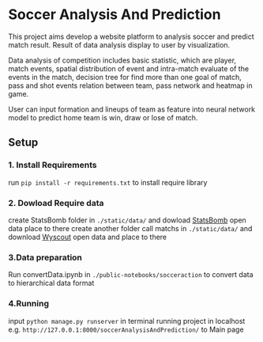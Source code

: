 # Soccer Analysis And Prediction
This project aims develop a website platform to analysis soccer and predict match result. Result of data analysis display to user by visualization. 

Data analysis of competition includes basic statistic, which are player, match events, spatial distribution of event and intra-match evaluate of the events in the match, decision tree for find more than one goal of match, pass and shot events relation between team, pass network and heatmap in game.

User can input formation and lineups of team as feature into neural network model to predict home team is win, draw or lose of match.

## Setup
### 1. Install Requirements
run `pip install -r requirements.txt` to install require library 

### 2. Dowload Require data
create StatsBomb folder in `./static/data/` and dowload [StatsBomb](https://github.com/statsbomb/open-data) open data place to there
create another folder call matchs in `./static/data/` and download [Wyscout](https://figshare.com/articles/dataset/Events/7770599?backTo=/collections/Soccer_match_event_dataset/4415000) open data and place to there

### 3.Data preparation
Run convertData.ipynb in `./public-notebooks/socceraction` to convert data to hierarchical data format 

### 4.Running
input `python manage.py runserver` in terminal running project in localhost e.g. `http://127.0.0.1:8000/soccerAnalysisAndPrediction/` to Main page
